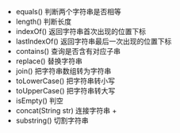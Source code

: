 * equals()  判断两个字符串是否相等
* length()  判断长度
* indexOf() 返回字符串首次出现的位置下标
* lastIndexOf() 返回字符串最后一次出现的位置下标
* contains() 查询是否含有对应子串
* replace() 替换字符串
* join() 把字符串数组转为字符串
* toLowerCase() 把字符串转小写
* toUpperCase() 把字符串转大写
* isEmpty() 判空
* concat(String str) 连接字符串 +
* substring() 切割字符串

